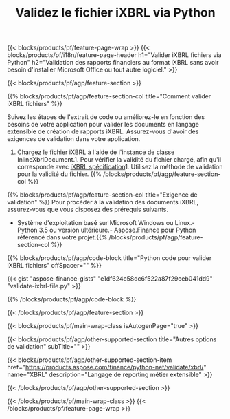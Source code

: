﻿---
title: Validez le fichier iXBRL via Python
description: Exemple de code pour la validation du fichier iXBRL. Utilisez l'exemple de code API pour valider les fichiers batch iXBRL dans les applications basées sur Python. 
url: /fr/python-net/validate/ixbrl/
family: finance
platformtag: python
feature: validate
informat: iXBRL
outformat: 
otherformats: 
---
{{< blocks/products/pf/feature-page-wrap >}}
{{< blocks/products/pf/i18n/feature-page-header h1="Valider iXBRL fichiers via Python" h2="Validation des rapports financiers au format iXBRL sans avoir besoin d\'installer Microsoft Office ou tout autre logiciel." >}}

{{< blocks/products/pf/agp/feature-section >}}

{{% blocks/products/pf/agp/feature-section-col title="Comment valider iXBRL fichiers" %}}

Suivez les étapes de l'extrait de code ou améliorez-le en fonction des besoins de votre application pour valider les documents en langage extensible de création de rapports iXBRL. Assurez-vous d'avoir des exigences de validation dans votre application.

1. Chargez le fichier iXBRL à l'aide de l'instance de classe InlineXbrlDocument.1. Pour vérifier la validité du fichier chargé, afin qu'il corresponde avec [iXBRL spécification](http://www.xbrl.org/specification/inlinexbrl-part1/rec-2013-11-18/inlinexbrl-part1-rec-2013-11-18.html)1. Utilisez la méthode de validation pour la validité du fichier.
{{% /blocks/products/pf/agp/feature-section-col %}}

{{% blocks/products/pf/agp/feature-section-col title="Exigence de validation" %}}
Pour procéder à la validation des documents iXBRL, assurez-vous que vous disposez des prérequis suivants. 
- Système d'exploitation basé sur Microsoft Windows ou Linux.- Python 3.5 ou version ultérieure.- Aspose.Finance pour Python référencé dans votre projet.{{% /blocks/products/pf/agp/feature-section-col %}}

{{% blocks/products/pf/agp/code-block title="Python code pour valider iXBRL fichiers" offSpacer="" %}}

{{< gist "aspose-finance-gists" "e1df624c58dc6f522a87f29ceb041dd9" "validate-ixbrl-file.py" >}}

{{% /blocks/products/pf/agp/code-block %}}

{{< /blocks/products/pf/agp/feature-section >}}

{{< blocks/products/pf/main-wrap-class isAutogenPage="true" >}}

{{< blocks/products/pf/agp/other-supported-section title="Autres options de validation" subTitle="" >}}

{{< blocks/products/pf/agp/other-supported-section-item href="https://products.aspose.com/finance/python-net/validate/xbrl/" name="XBRL" description="Langage de reporting métier extensible" >}}

{{< /blocks/products/pf/agp/other-supported-section >}}

{{< /blocks/products/pf/main-wrap-class >}}
{{< /blocks/products/pf/feature-page-wrap >}}